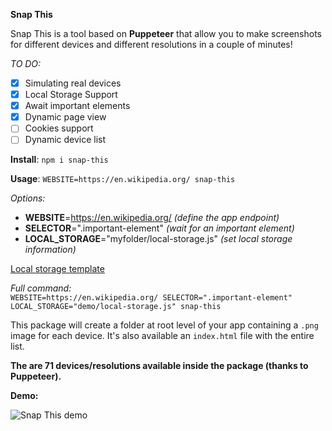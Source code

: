 **Snap This**

Snap This is a tool based on **Puppeteer** that allow you to make screenshots for different devices and different resolutions in a couple of minutes!

_TO DO:_
- [x] Simulating real devices
- [x] Local Storage Support
- [x] Await important elements
- [x] Dynamic page view
- [ ] Cookies support
- [ ] Dynamic device list

**Install**: 
`npm i snap-this`

**Usage**: `WEBSITE=https://en.wikipedia.org/ snap-this`

_Options:_ <br>

- **WEBSITE**=https://en.wikipedia.org/ _(define the app endpoint)_
- **SELECTOR**=".important-element" _(wait for an important element)_
- **LOCAL_STORAGE**="myfolder/local-storage.js" _(set local storage information)_

[Local storage template](/demo/local_sample.js)

_Full command:_ <br>
`WEBSITE=https://en.wikipedia.org/ SELECTOR=".important-element" LOCAL_STORAGE="demo/local-storage.js" snap-this`

This package will create a folder at root level of your app containing a `.png` image for each device. It's also available an `index.html` file with the entire list.

**The are 71 devices/resolutions available inside the package (thanks to Puppeteer).**

**Demo:**

![Snap This demo](http://eugeniosegala.it/wp-content/uploads/2019/09/snap-this-demo.gif)
